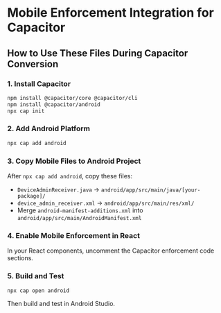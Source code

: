 # Mobile Enforcement Integration for Capacitor

## How to Use These Files During Capacitor Conversion

### 1. Install Capacitor
```bash
npm install @capacitor/core @capacitor/cli
npm install @capacitor/android
npx cap init
```

### 2. Add Android Platform
```bash
npx cap add android
```

### 3. Copy Mobile Files to Android Project
After `npx cap add android`, copy these files:

- `DeviceAdminReceiver.java` → `android/app/src/main/java/[your-package]/`
- `device_admin_receiver.xml` → `android/app/src/main/res/xml/`
- Merge `android-manifest-additions.xml` into `android/app/src/main/AndroidManifest.xml`

### 4. Enable Mobile Enforcement in React
In your React components, uncomment the Capacitor enforcement code sections.

### 5. Build and Test
```bash
npx cap open android
```

Then build and test in Android Studio.